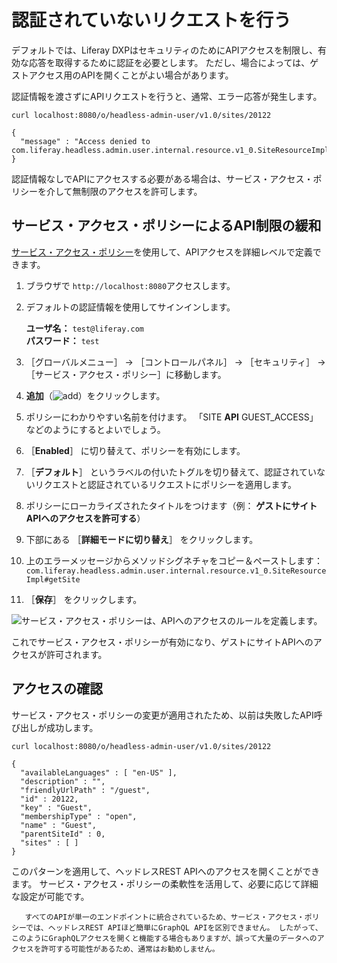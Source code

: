 # 認証されていないリクエストを行う

デフォルトでは、Liferay DXPはセキュリティのためにAPIアクセスを制限し、有効な応答を取得するために認証を必要とします。 ただし、場合によっては、ゲストアクセス用のAPIを開くことがよい場合があります。

認証情報を渡さずにAPIリクエストを行うと、通常、エラー応答が発生します。

```
curl localhost:8080/o/headless-admin-user/v1.0/sites/20122
```

```
{
  "message" : "Access denied to com.liferay.headless.admin.user.internal.resource.v1_0.SiteResourceImpl#getSite"
}
```

認証情報なしでAPIにアクセスする必要がある場合は、サービス・アクセス・ポリシーを介して無制限のアクセスを許可します。

<a name="relaxing-api-restrictions-via-service-access-policy" />

## サービス・アクセス・ポリシーによるAPI制限の緩和

[サービス・アクセス・ポリシー](../../installation-and-upgrades/securing-liferay/securing-web-services/setting-service-access-policies.md)を使用して、APIアクセスを詳細レベルで定義できます。

1. ブラウザで `http://localhost:8080`アクセスします。

1. デフォルトの認証情報を使用してサインインします。

   **ユーザ名：** `test@liferay.com`  
   **パスワード：** `test`

1. ［グローバルメニュー］ &rarr; ［コントロールパネル］ &rarr; ［セキュリティ］ &rarr; ［サービス・アクセス・ポリシー］に移動します。

1. **追加**（![add](../../images/icon-add.png)）をクリックします。

1. ポリシーにわかりやすい名前を付けます。 「SITE **API** GUEST_ACCESS」などのようにするとよいでしょう。

1. ［**Enabled**］ に切り替えて、ポリシーを有効にします。

1. ［**デフォルト**］ というラベルの付いたトグルを切り替えて、認証されていないリクエストと認証されているリクエストにポリシーを適用します。

1. ポリシーにローカライズされたタイトルをつけます（例： **ゲストにサイトAPIへのアクセスを許可する**）

1. 下部にある ［**詳細モードに切り替え**］ をクリックします。

1. 上のエラーメッセージからメソッドシグネチャをコピー＆ペーストします：`com.liferay.headless.admin.user.internal.resource.v1_0.SiteResourceImpl#getSite`

1. ［**保存**］ をクリックします。

![サービス・アクセス・ポリシーは、APIへのアクセスのルールを定義します。](./making-unauthenticated-requests/images/01.png)

これでサービス・アクセス・ポリシーが有効になり、ゲストにサイトAPIへのアクセスが許可されます。

<a name="confirming-access" />

## アクセスの確認

サービス・アクセス・ポリシーの変更が適用されたため、以前は失敗したAPI呼び出しが成功します。

```
curl localhost:8080/o/headless-admin-user/v1.0/sites/20122
```

```
{
  "availableLanguages" : [ "en-US" ],
  "description" : "",
  "friendlyUrlPath" : "/guest",
  "id" : 20122,
  "key" : "Guest",
  "membershipType" : "open",
  "name" : "Guest",
  "parentSiteId" : 0,
  "sites" : [ ]
}
```

このパターンを適用して、ヘッドレスREST APIへのアクセスを開くことができます。 サービス・アクセス・ポリシーの柔軟性を活用して、必要に応じて詳細な設定が可能です。

```important::
   すべてのAPIが単一のエンドポイントに統合されているため、サービス・アクセス・ポリシーでは、ヘッドレスREST APIほど簡単にGraphQL APIを区別できません。 したがって、このようにGraphQLアクセスを開くと機能する場合もありますが、誤って大量のデータへのアクセスを許可する可能性があるため、通常はお勧めしません。
   ```
